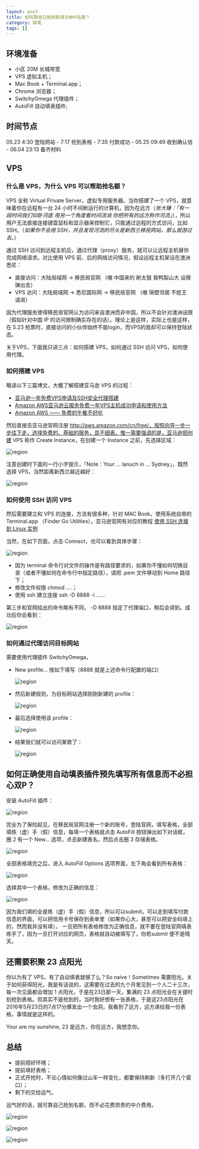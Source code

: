 ```yaml
---
layout: post
title: 如何靠自己抢到新西兰WHV名额？
category: 碎笔
tags: []
---
```


## 环境准备

- 小区 20M 长城带宽
- VPS 虚拟主机；
- Mac Book + Terminal.app；
- Chrome 浏览器；
- SwitchyOmega 代理插件；
- AutoFill 自动填表插件;



## 时间节点

05.23 4:30 登陆网站 - 7:17 抢到表格 - 7:35 付款成功 - 05.25 09:49 收到确认信 - 06.04 23:13 备齐材料



## VPS

### 什么是 VPS，为什么 VPS 可以帮助抢名额？

VPS 全称 Virtual Private Server，虚拟专用服务器。当你搭建了一个 VPS，就意味着你在远程有一台 24 小时不间断运行的计算机，因为在远方（*张大锤：「有一段时间我们仰卧河底 用另一个角度看时间流淌 你把所有的远方称作河流」*），所以用户无法直接连接键盘鼠标和显示器来控制它，只能通过远程的方式访问，比如 SSH。（*如果你不会用 SSH，并且发现河流的尽头是新西兰移民网站，那么就游过去。*）

通过 SSH 访问到远程主机后，通过代理（proxy）服务，就可以让远程主机替你完成网络请求。对比使用 VPS 前、后的网络访问情况，假设远程主机架设在澳洲悉尼：

- 直接访问：大陆局域网 -> 移民局官网 （嗷 中国来的 刷太狠 我鸭梨山大 设限 弹出去）
- VPS 访问：大陆局域网 -> 悉尼国际网 -> 移民局官网 （嗷 隔壁邻居 不姓王 请进）

因为代理服务使得移民局官网认为访问来自澳洲而非中国，所以不会针对澳洲设限（假如针对中国 IP 的访问限制确实存在的话）。理论上是这样，实际上也是这样，在 5.23 抢票时，直接访问的小伙伴始终不能login，而VPS的我却可以保持登陆状态。

关于VPS，下面我只讲三点：如何搭建 VPS，如何通过 SSH 访问 VPS，如何使用代理。


### 如何搭建 VPS 

略读以下三篇博文，大概了解搭建亚马逊 VPS 的过程：

- [亚马逊一年免费VPS申请及SSH安全代理搭建](http://blog.sina.com.cn/s/blog_67de9c540102uxk3.html)
- [Amazon AWS亚马逊云服务免费一年VPS主机成功申请和使用方法](http://www.freehao123.com/amazon-aws/)
- [Amazon AWS —— 免费的午餐不好吃](http://bropaul.com/post/amazon-aws-in-practice)

然后直接去亚马逊官网注册 http://aws.amazon.com/cn/free/，按照向导一步一步往下走，选择免费的、基础的服务，具不细表。惟一需要强调的是，亚马逊把创建 VPS 称作 Create Instance，在创建一个 Instance 之前，先选择区域：

![region](/assets/img/whv/whv1.png)

注意创建时下面的一行小字提示，「Note：Your ... lanuch in ... Sydney」，既然选择 VPS，当然距离新西兰越近越好：

![region](/assets/img/whv/whv2.png)

### 如何使用 SSH 访问 VPS

然后需要建立和 VPS 的连接，方法有很多种，针对 MAC Book，使用系统自带的 Terminal.app （Finder Go Utilities）。亚马逊官网有对应的教程 [使用 SSH 连接到 Linux 实例](http://docs.aws.amazon.com/zh_cn/AWSEC2/latest/UserGuide/AccessingInstancesLinux.html)

当然，在如下页面，点击 Connect，也可以看到具体步骤：

![region](/assets/img/whv/whv3.png)

- 因为 terminal 命令行对文件的操作是有路径要求的，如果你不懂如何切换目录（或者不懂如何在命令行中指定路径），请把 .pem 文件移动到 Home 路径下；
- 修改文件权限 chmod ....；
- 使用 ssh 建立连接 ssh -D 8888 -i ......

第三步和官网给出的命令略有不同， -D 8888 指定了代理端口，稍后会讲到。成功后你会看到：

![region](/assets/img/whv/whv4.png)


### 如何通过代理访问目标网站

需要使用代理插件 SwitchyOmega，

- New profile... 按如下填写（8888 就是上述命令行配置的端口）

    ![region](/assets/img/whv/whv5.png)

- 然后新建规则，为目标网站选择刚刚新建的 profile：

    ![region](/assets/img/whv/whv6.png)

- 最后选择使用该 profile：

    ![region](/assets/img/whv/whv7.png)

- 结果我们就可以访问某歌了：
    
   ![region](/assets/img/whv/whv8.png)


## 如何正确使用自动填表插件预先填写所有信息而不必担心双P？

安装 AutoFill 插件：

![region](/assets/img/whv/whv9.png)

完全为了保险起见，在移民局官网注册一个新的账号，登陆官网，填写表格，全部填练（虚）手（假）信息，每填一个表格就点击 AutoFill 按钮弹出如下对话框，圈 2 有一个 New... 选项，点击新建表名，然后点击圈 3 存储表格。

![region](/assets/img/whv/whv10.png)

全部表格填完之后，进入 AutoFill Options 选项界面，左下角会看到所有表格：

![region](/assets/img/whv/whv11.png)

选择其中一个表格，修改为正确的信息：

![region](/assets/img/whv/whv12.png)

因为我们填的全是练（虚）手（假）信息，所以可以submit，可以走到填写付款信息的界面，可以把信用卡号保存到表单里（如果你心大，甚至可以把安全码填上的，然而我并没有填）。
一旦把所有表格修改为正确信息，就不要在登陆官网填表练手了，因为一旦打开对应的网页，表格就自动被填写了，你若submit 便不是晴天。



## 还需要积聚 23 点阳光

你以为有了 VPS，有了自动填表就够了么？So naive！Sometimes 需要阳光。关于如何获得阳光，我是有话说的，这需要在过去的九个月里见到一个人二十三次，每一次见面都会增加  1 点阳光，于是在23日那一天，集满的 23 点阳光会在关键时刻抢到表格。但其实不是抢到的，当时我好想有一张表格，于是这23点阳光在2016年5月23日的7点17分爆发出一个虫洞，我看到了远方，远方递给我一份表格，事情就是这样的。

Your are my sunshine, 23 是远方，你在远方，我想念你。


## 总结

- 提前搭好环境；
- 提前填好表格；
- 正式开抢时，不论心情如何像过山车一样变化，都要保持刷新（多打开几个窗口）；
- 剩下的交给运气。

运气好的话，就可靠自己抢到名额，而不必花费昂贵的中介费用。

![region](/assets/img/whv/whv13.png)

![region](/assets/img/whv/whv14.png)

![region](/assets/img/whv/whv15.png)
